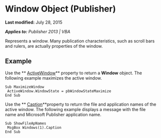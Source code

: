 
# Window Object (Publisher)

 **Last modified:** July 28, 2015

 _**Applies to:** Publisher 2013 | VBA_

Represents a window. Many publication characteristics, such as scroll bars and rulers, are actually properties of the window.


## Example

Use the  ** [ActiveWindow](125e2bb4-f922-ceef-9e3e-5dbe3aaff2a4.md)** property to return a **Window** object. The following example maximizes the active window.


```
Sub MaximizeWindow 
 ActiveWindow.WindowState = pbWindowStateMaximize 
End Sub
```

Use the  ** [Caption](1dbf66c9-e964-b17f-684f-70cbbaa5fbc7.md)**property to return the file and application names of the active window. The following example displays a message with the file name and Microsoft Publisher application name.




```
Sub ShowFileApNames 
 MsgBox Windows(1).Caption 
End Sub
```

